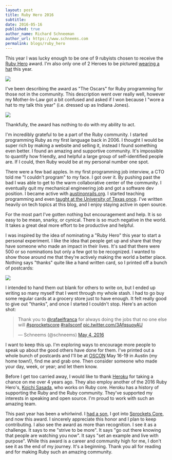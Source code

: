```yaml
---
layout: post
title: Ruby Hero 2016
subtitle:
date: 2016-05-16
published: true
author_name: Richard Schneeman
author_url: https://www.schneems.com
permalink: blogs/ruby_hero
---
```

This year I was lucky enough to be one of 9 rubyists chosen to receive the [Ruby Hero](https://rubyheroes.com/heroes/2016) award. I'm also only one of 2 Heroes to be pictured [wearing a hat](https://rubyheroes.com/heroes/2016) this year.

<img src="https://www.dropbox.com/s/2z3f55uyimx7459/Screenshot%202016-05-11%2010.06.51.png?dl=1" class="b-lazy" />

I've been describing the award as "The Oscars" for Ruby programming for those not in the community. This  description went over really well, however my Mother-In-Law got a bit confused and asked if I won because I "wore a hat to my talk this year" (i.e. dressed up as Indiana Jones).

![](https://www.dropbox.com/s/2hka85wc8j4umcl/2016-05-07%2009.56.41.jpg?dl=1)

Thankfully, the award has nothing to do with my ability to act.

I'm incredibly grateful to be a part of the Ruby community. I started programming Ruby as my first language back in 2006. I thought I would be super rich by making a website and selling it, instead I found something even better. I found an amazing and supportive community. It's impossible to quantify how friendly, and helpful a large group of self-identified people are. If I could, then Ruby would be at my personal number one spot.

There were a few bad apples. In my first programming job interview, a CTO told me "I couldn't program" to my face. I got over it. By pushing past the bad I was able to get to the warm collaborative center of the community. I eventually quit my mechanical engineering job and got a software dev position. I became active with [austinonrails.org](https://www.austinonrails.org). I started teaching programming and even [taught at the University of Texas once](https://schneems.com/ut-rails). I've written heavily on tech topics at this blog, and I enjoy staying active in open source.

For the most part I've gotten nothing but encouragement and help. It is so easy to be mean, snarky, or cynical. There is so much negative in the world. It takes a great deal more effort to be productive and helpful.

I was inspired by the idea of nominating a "Ruby Hero" this year to start a personal experiment. I like the idea that people get up and share that they have someone who made an impact in their lives. It's sad that there were 500 or so nominations but only a few got to be recognized. I wanted to show those around me that they're actively making the world a better place. Nothing says "thanks" quite like a hand written card, so I printed off a bunch of postcards:

![](https://www.dropbox.com/s/1a4vs2sshnomu71/2016-04-29%2008.30.02.jpg?dl=1)

I intended to hand them out blank for others to write on, but I ended up writing so many myself that I went through my whole stash. I had to go buy some regular cards at a grocery store just to have enough. It felt really good to give out "thanks", and once I started I couldn't stop. Here's an action shot:

<blockquote class="twitter-tweet" data-lang="en"><p lang="en" dir="ltr">Thank you to <a href="https://twitter.com/rafaelfranca">@rafaelfranca</a> for always doing the jobs that no one else will <a href="https://twitter.com/hashtag/sprocketscore?src=hash">#sprocketscore</a> <a href="https://twitter.com/hashtag/railsconf?src=hash">#railsconf</a> <a href="https://t.co/3AfqsuoyAU">pic.twitter.com/3AfqsuoyAU</a></p>&mdash; Schneems (@schneems) <a href="https://twitter.com/schneems/status/727964227109969920">May 4, 2016</a></blockquote>
<script async src="//platform.twitter.com/widgets.js" charset="utf-8"></script>

I want to keep this up. I'm exploring ways to encourage more people to speak up about the good others have done for them. I've printed out a whole bunch of postcards and I'll be at [OSCON](https://conferences.oreilly.com/oscon) May 16-19 in Austin (my home town!), find me and grab one. Then consider someone who made your day, week, or year; and let them know.

Before I get too carried away, I would like to thank [Heroku](https://www.heroku.com) for taking a chance on me over 4 years ago. They also employ another of the 2016 Ruby Hero's, [Koichi Sasada](https://github.com/ko1), who works on Ruby core. Heroku has a history of supporting the Ruby and the Ruby community. They've supported my interests in speaking and open source. I'm proud to work with such an amazing team.

This past year has been a whirlwind. I [had a son](https://www.schneems.com/2015/07/20/paternity-leave.html), I got into [Sprockets Core](https://github.com/rails/sprockets), and now this award. I sincerely appreciate this honor and I plan to keep contributing. I also see the award as more than recognition. I see it as a challenge. It says to me "strive to be more". It says "go out there knowing that people are watching you now". It says "set an example and live with purpose". While this award is a career and community high for me, I don't see it as the end of my journey. It's a beginning. Thank you all for reading and for making Ruby such an amazing community.
